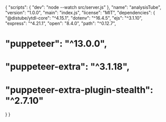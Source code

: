 {
  "scripts": {
    "dev": "node --watch src/server.js"
  },
  "name": "analysisTube",
  "version": "1.0.0",
  "main": "index.js",
  "license": "MIT",
  "dependencies": {
    "@distube/ytdl-core": "^4.15.1",
    "dotenv": "^16.4.5",
    "ejs": "^3.1.10",
    "express": "^4.21.1",
    "open": "8.4.0",
    "path": "^0.12.7",
#    "puppeteer": "^13.0.0",
#    "puppeteer-extra": "^3.1.18",
#    "puppeteer-extra-plugin-stealth": "^2.7.10"
  }
}
